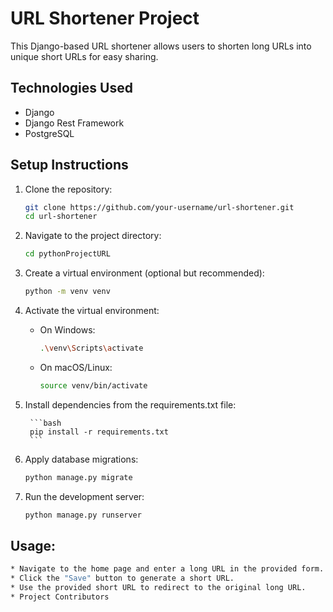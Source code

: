 # URL Shortener Project

This Django-based URL shortener allows users to shorten long URLs into unique short URLs for easy sharing.

## Technologies Used

- Django
- Django Rest Framework
- PostgreSQL

## Setup Instructions

1. Clone the repository:

   ```bash
   git clone https://github.com/your-username/url-shortener.git
   cd url-shortener

2. Navigate to the project directory:

    ```bash
    cd pythonProjectURL
    ```

3. Create a virtual environment (optional but recommended):

    ```bash
    python -m venv venv
    ```

4. Activate the virtual environment:

    - On Windows:

        ```bash
        .\venv\Scripts\activate
        ```

    - On macOS/Linux:

        ```bash
        source venv/bin/activate
        ```

5. Install dependencies from the requirements.txt file:
   
        ```bash
        pip install -r requirements.txt
        ```

5. Apply database migrations:

    ```bash
    python manage.py migrate
    ```

6. Run the development server:

    ```bash
    python manage.py runserver
    ```

## Usage:

  ```bash
  * Navigate to the home page and enter a long URL in the provided form.
  * Click the "Save" button to generate a short URL.
  * Use the provided short URL to redirect to the original long URL.  
  * Project Contributors
  ```






